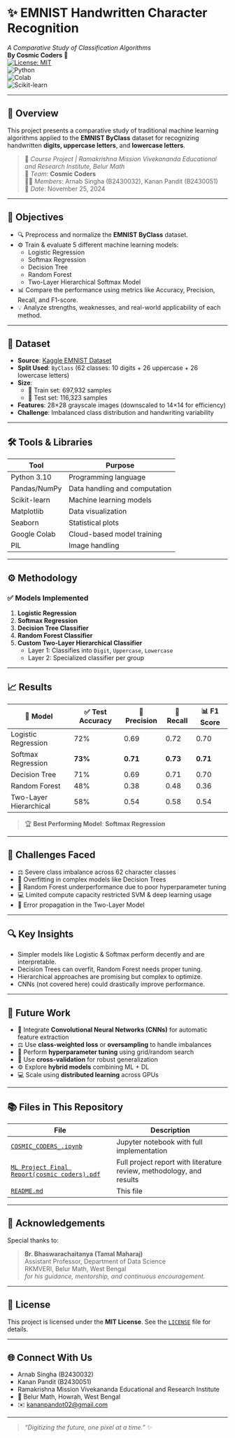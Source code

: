 # ✨ EMNIST Handwritten Character Recognition
_A Comparative Study of Classification Algorithms_  
**By Cosmic Coders** 🚀  
[![License: MIT](https://img.shields.io/badge/License-MIT-yellow.svg)](./LICENSE)  
![Python](https://img.shields.io/badge/Python-3.10-blue.svg)  
![Colab](https://img.shields.io/badge/Google%20Colab-%23000000.svg?logo=googlecolab&logoColor=white)  
![Scikit-learn](https://img.shields.io/badge/Scikit--Learn-Classification-orange)

---

## 📘 Overview

This project presents a comparative study of traditional machine learning algorithms applied to the **EMNIST ByClass** dataset for recognizing handwritten **digits, uppercase letters**, and **lowercase letters**.

> 📍 _Course Project | Ramakrishna Mission Vivekananda Educational and Research Institute, Belur Math_  
> 🧠 _Team_: **Cosmic Coders**  
> 👨‍💻 _Members_: Arnab Singha (B2430032), Kanan Pandit (B2430051)  
> 📅 _Date_: November 25, 2024

---

## 🎯 Objectives

- 🔍 Preprocess and normalize the **EMNIST ByClass** dataset.
- ⚙️ Train & evaluate 5 different machine learning models:
  - Logistic Regression
  - Softmax Regression
  - Decision Tree
  - Random Forest
  - Two-Layer Hierarchical Softmax Model
- 📊 Compare the performance using metrics like Accuracy, Precision, Recall, and F1-score.
- 💡 Analyze strengths, weaknesses, and real-world applicability of each method.

---

## 📁 Dataset

- **Source**: [Kaggle EMNIST Dataset](https://www.kaggle.com/datasets/crawford/emnist)
- **Split Used**: `ByClass` (62 classes: 10 digits + 26 uppercase + 26 lowercase letters)
- **Size**: 
  - 🧪 Train set: 697,932 samples  
  - 🧾 Test set: 116,323 samples  
- **Features**: 28×28 grayscale images (downscaled to 14×14 for efficiency)
- **Challenge**: Imbalanced class distribution and handwriting variability

---

## 🛠️ Tools & Libraries

| Tool          | Purpose                             |
|---------------|-------------------------------------|
| Python 3.10   | Programming language                |
| Pandas/NumPy  | Data handling and computation       |
| Scikit-learn  | Machine learning models             |
| Matplotlib    | Data visualization                  |
| Seaborn       | Statistical plots                   |
| Google Colab  | Cloud-based model training          |
| PIL           | Image handling                      |

---

## ⚙️ Methodology

### ✅ Models Implemented

1. **Logistic Regression**
2. **Softmax Regression**
3. **Decision Tree Classifier**
4. **Random Forest Classifier**
5. **Custom Two-Layer Hierarchical Classifier**
   - Layer 1: Classifies into `Digit`, `Uppercase`, `Lowercase`
   - Layer 2: Specialized classifier per group

---

## 📈 Results

| 🔢 Model                  | ✅ Test Accuracy | 🎯 Precision | 🔁 Recall | 📊 F1 Score |
|---------------------------|------------------|--------------|------------|-------------|
| Logistic Regression        | 72%              | 0.69         | 0.72       | 0.70        |
| Softmax Regression         | **73%**          | **0.71**     | **0.73**   | **0.71**    |
| Decision Tree              | 71%              | 0.69         | 0.71       | 0.70        |
| Random Forest              | 48%              | 0.38         | 0.48       | 0.36        |
| Two-Layer Hierarchical     | 58%              | 0.54         | 0.58       | 0.54        |

> 🏆 **Best Performing Model**: **Softmax Regression**

---

## 🚧 Challenges Faced

- ⚖️ Severe class imbalance across 62 character classes  
- 🧠 Overfitting in complex models like Decision Trees  
- 🧮 Random Forest underperformance due to poor hyperparameter tuning  
- 💻 Limited compute capacity restricted SVM & deep learning usage  
- 🔄 Error propagation in the Two-Layer Model

---

## 🔍 Key Insights

- Simpler models like Logistic & Softmax perform decently and are interpretable.
- Decision Trees can overfit, Random Forest needs proper tuning.
- Hierarchical approaches are promising but complex to optimize.
- CNNs (not covered here) could drastically improve performance.

---

## 🧪 Future Work

- 🧠 Integrate **Convolutional Neural Networks (CNNs)** for automatic feature extraction
- ⚖️ Use **class-weighted loss** or **oversampling** to handle imbalances
- 🔧 Perform **hyperparameter tuning** using grid/random search
- 🔄 Use **cross-validation** for robust generalization
- ⚙️ Explore **hybrid models** combining ML + DL
- 💻 Scale using **distributed learning** across GPUs

---

## 📚 Files in This Repository

| File | Description |
|------|-------------|
| [`COSMIC_CODERS_.ipynb`](./COSMIC_CODERS_.ipynb) | Jupyter notebook with full implementation |
| [`ML Project Final Report(cosmic coders).pdf`](./ML%20Project%20Final%20Report(cosmic%20coders).pdf) | Full project report with literature review, methodology, and results |
| [`README.md`](./README.md) | This file |

---

## 🙏 Acknowledgements

Special thanks to:

> **Br. Bhaswarachaitanya (Tamal Maharaj)**  
> Assistant Professor, Department of Data Science  
> RKMVERI, Belur Math, West Bengal  
> _for his guidance, mentorship, and continuous encouragement._

---

## 📜 License

This project is licensed under the **MIT License**. See the [`LICENSE`](./LICENSE) file for details.

---

## 🌐 Connect With Us

- Arnab Singha (B2430032)  
- Kanan Pandit (B2430051)  
- Ramakrishna Mission Vivekananda Educational and Research Institute  
- 📍 Belur Math, Howrah, West Bengal  
- ✉️ kananpandot02@gmail.com

---

> _“Digitizing the future, one pixel at a time.”_ ✨
